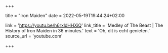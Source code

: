 +++

title = "Iron Maiden"
date = 2022-05-19T19:44:24+02:00 

link = 'https://youtu.be/h6rxldHHXiQ'
link_title = 'Medley of The Beast | The History of Iron Maiden in 36 minutes.'
text = 'Oh, dit is echt genieten.'
source_url = 'youtube.com'

+++
